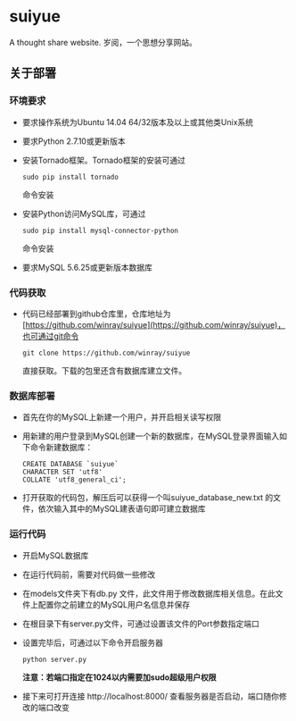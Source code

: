 # suiyue
A thought share website.
岁阅，一个思想分享网站。

## 关于部署

### 环境要求

- 要求操作系统为Ubuntu 14.04 64/32版本及以上或其他类Unix系统
- 要求Python 2.7.10或更新版本
- 安装Tornado框架。Tornado框架的安装可通过

    ```
    sudo pip install tornado
    ```

    命令安装
- 安装Python访问MySQL库，可通过 

    ```
    sudo pip install mysql-connector-python
    ```
    命令安装
- 要求MySQL 5.6.25或更新版本数据库

### 代码获取
- 代码已经部署到github仓库里，仓库地址为[https://github.com/winray/suiyue](https://github.com/winray/suiyue)，也可通过git命令
 
    ```
    git clone https://github.com/winray/suiyue
    ```
    
    直接获取。下载的包里还含有数据库建立文件。
    
### 数据库部署
- 首先在你的MySQL上新建一个用户，并开启相关读写权限
- 用新建的用户登录到MySQL创建一个新的数据库，在MySQL登录界面输入如下命令新建数据库：

    ```
    CREATE DATABASE `suiyue`
    CHARACTER SET 'utf8'
    COLLATE 'utf8_general_ci';
    ```
    
- 打开获取的代码包，解压后可以获得一个叫suiyue_database_new.txt 的文件，依次输入其中的MySQL建表语句即可建立数据库

### 运行代码
- 开启MySQL数据库
- 在运行代码前，需要对代码做一些修改
- 在models文件夹下有db.py 文件，此文件用于修改数据库相关信息。在此文件上配置你之前建立的MySQL用户名信息并保存
- 在根目录下有server.py文件，可通过设置该文件的Port参数指定端口
- 设置完毕后，可通过以下命令开启服务器

    ```
    python server.py
    ```
    
    **注意：若端口指定在1024以内需要加sudo超级用户权限**
- 接下来可打开连接 http://localhost:8000/ 查看服务器是否启动，端口随你修改的端口改变
